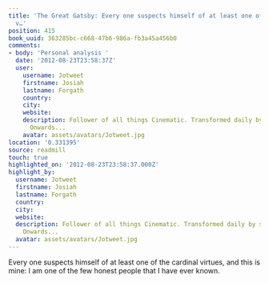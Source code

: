 ```yaml
---
title: 'The Great Gatsby: Every one suspects himself of at least one of the cardinal
  v…'
position: 415
book_uuid: 363285bc-c668-47b6-986a-fb3a45a456b0
comments:
- body: 'Personal analysis '
  date: '2012-08-23T23:58:37Z'
  user:
    username: Jotweet
    firstname: Josiah
    lastname: Forgath
    country:
    city:
    website:
    description: Follower of all things Cinematic. Transformed daily by sight & sound.
      Onwards...
    avatar: assets/avatars/Jotweet.jpg
location: '0.331395'
source: readmill
touch: true
highlighted_on: '2012-08-23T23:58:37.000Z'
highlight_by:
  username: Jotweet
  firstname: Josiah
  lastname: Forgath
  country:
  city:
  website:
  description: Follower of all things Cinematic. Transformed daily by sight & sound.
    Onwards...
  avatar: assets/avatars/Jotweet.jpg
---
```


Every one suspects himself of at least one of the cardinal virtues, and this is mine: I am one of the few honest people that I have ever known.